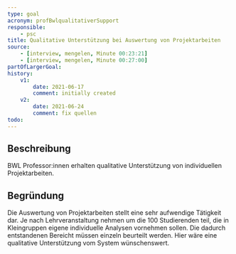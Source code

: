 ```yaml
---
type: goal
acronym: profBwlqualitativerSupport
responsible: 
    - psc
title: Qualitative Unterstützung bei Auswertung von Projektarbeiten
source:
    - [interview, mengelen, Minute 00:23:21]
    - [interview, mengelen, Minute 00:27:00]
partOfLargerGoal: 
history:
    v1:
        date: 2021-06-17
        comment: initially created
    v2:
        date: 2021-06-24
        comment: fix quellen
todo: 
---
```


## Beschreibung

BWL Professor:innen erhalten qualitative Unterstützung von individuellen Projektarbeiten.

## Begründung

Die Auswertung von Projektarbeiten stellt eine sehr aufwendige Tätigkeit dar. Je nach Lehrveranstaltung nehmen um die 100 Studierenden teil, die in Kleingruppen eigene individuelle Analysen vornehmen sollen. Die dadurch entstandenen Bereicht müssen einzeln beurteilt werden. Hier wäre eine qualitative Unterstützung vom System wünschenswert.
